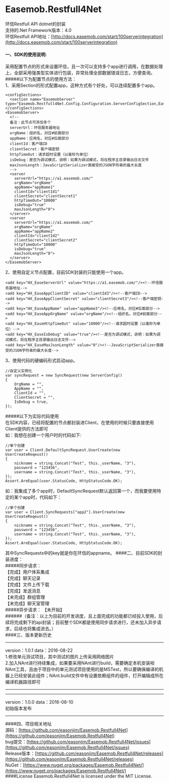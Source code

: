 # Easemob.Restfull4Net
环信Restfull API dotnet的封装  
支持的.Net Framework版本：4.0   
环信Restfull API地址：[http://docs.easemob.com/start/100serverintegration](http://docs.easemob.com/start/100serverintegration)  

#### 一、SDK的使用说明:   
采用配置节点的形式来设置环信，且一次可以支持多个app进行调用，在数据处理上，全部采用强类型实体进行包装，异常处理全部数据错误日志，方便查询。  
#####以下为配置节点的使用方法：  
1、采用Section的形式配置app，这种方式有个好处，可以连续配置多个app。  
```
<configSections>
  <section name="EasemobServer" type="Easemob.Restfull4Net.Config.Configuration.ServerConfigSection,Easemob.Restfull4Net"/>
</configSections>
<EasemobServer>
  <!--
  备注：此节点可添加多个
  serverUrl：环信服务器地址
  orgName：组织名，对应#前面部分
  appName：应用名，对应#后面部分
  clientId：客户端ID
  clientSecret：客户端密钥
  httpTimeOut：请求超时设置（以毫秒为单位）
  isDebug：是否为调试模式，说明：如果为调试模式，将在程序主目录输出日志文件
  maxJsonLength：JavaScriptSerializer类接受的JSON字符串的最大长度
  -->
  <server 
    serverUrl="https://a1.easemob.com/" 
    orgName="orgName" 
    appName="appName1" 
    clientId="clientId1" 
    clientSecret="clientSecret1" 
    httpTimeOut="10000" 
    isDebug="true" 
    maxJsonLength="0">
  </server>
  <server
    serverUrl="https://a1.easemob.com/"
    orgName="orgName"
    appName="appName2"
    clientId="clientId2"
    clientSecret="clientSecret2"
    httpTimeOut="10000"
    isDebug="true"
    maxJsonLength="0">
  </server>
</EasemobServer>
```
2、使用自定义节点配置，目前SDK封装的只能使用一个app。
```
<add key="HX_EaseServerUrl" value="https://a1.easemob.com/"/><!--环信服务器地址-->
<add key="HX_EaseAppClientID" value="clientId3"/><!--客户端ID-->
<add key="HX_EaseAppClientSecret" value="clientSecret3"/><!--客户端密钥-->
<add key="HX_EaseAppName" value="appName3"/><!--应用名，对应#后面部分-->
<add key="HX_EaseAppOrgName" value="orgName"/><!--组织名，对应#前面部分-->
<add key="HX_EaseHttpTimeOut" value="10000"/><!--请求超时设置（以毫秒为单位）-->
<add key="HX_EaseIsDebug" value="true"/><!--是否为调试模式，说明：如果为调试模式，将在程序主目录输出日志文件-->
<add key="HX_EaseMaxJsonLength" value="0"/><!--JavaScriptSerializer类接受的JSON字符串的最大长度-->
```
3、使用代码的硬编码形式启动app。
```
//自定义实例化
var syncRequest = new SyncRequest(new ServerConfig()
{
    OrgName = "",
    AppName = "",
    ClientId = "",
    ClientSecret = "",
    IsDebug = true,
});
```
#####以下为实际代码使用   
在SDK内容，已经将配置的节点都封装进Client，在使用的时候只要直接使用Client提供的方法即可   
如：我想在创建一个用户时的代码如下:   
```
//单个创建
var user = Client.DefaultSyncRequest.UserCreate(new UserCreateReqeust()
{
    nickname = string.Concat("Test", this._userName, "3"),
    password = "123456",
    username = string.Concat("Test", this._userName, "3"),
});
Assert.AreEqual(user.StatusCode, HttpStatusCode.OK);
```
如：我集成了多个app时，DefaultSyncRequest默认返回第一个，而我要使用特定的某个app时，代码如下：
```
//单个创建
var user = Client.SyncRequests["app2"].UserCreate(new UserCreateReqeust()
{
    nickname = string.Concat("Test", this._userName, "3"),
    password = "123456",
    username = string.Concat("Test", this._userName, "3"),
});
Assert.AreEqual(user.StatusCode, HttpStatusCode.OK);
```
其中SyncRequests中的key就是你在环信的appname。
####二、目前SDK的封装进度：   
#####同步请求：  
【完成】用户体系集成  
【完成】聊天记录  
【完成】文件上传下载  
【完成】发送消息  
【未完成】群组管理  
【未完成】聊天室管理  
#####异步请求：
【未开始】  
######（备注：以上为目前的开发进度，且上面完成的功能都已经投入使用，后续将完成剩下的api封装；目前整个SDK都是使用同步请求进行，还未加入异步请求，后续也将集成进去。）  
####三、版本更新历史  
*******************************************************  
version：1.0.1  data：2016-08-22  
1.修改单元测试项目，其中测试的图片上传采用网络图片  
2.加入NAnt进行持续集成，如果要采用NAnt进行build，需要确定本机安装啦NAnt工具，且由于项目中的单元测试项目使用的是MSTest，所以要确保编译的机器上已经安装此组件；NAnt.build文件中有设置依赖组件的组件，打开编辑成所在编译机器路径即可  
*******************************************************  
  
*******************************************************  
version：1.0.0  data：2016-08-10  
初始版本发布  
*******************************************************  
####四、项目相关地址  
源码：[https://github.com/easonjim/Easemob.Restfull4Net](https://github.com/easonjim/Easemob.Restfull4Net)  
bug提交：[https://github.com/easonjim/Easemob.Restfull4Net/issues](https://github.com/easonjim/Easemob.Restfull4Net/issues)  
Release版本：[https://github.com/easonjim/Easemob.Restfull4Net/releases](https://github.com/easonjim/Easemob.Restfull4Net/releases)  
NuGet：[https://www.nuget.org/packages/Easemob.Restfull4Net/](https://www.nuget.org/packages/Easemob.Restfull4Net/)  
####License
Easemob.Restfull4Net is licensed under the MIT License.
